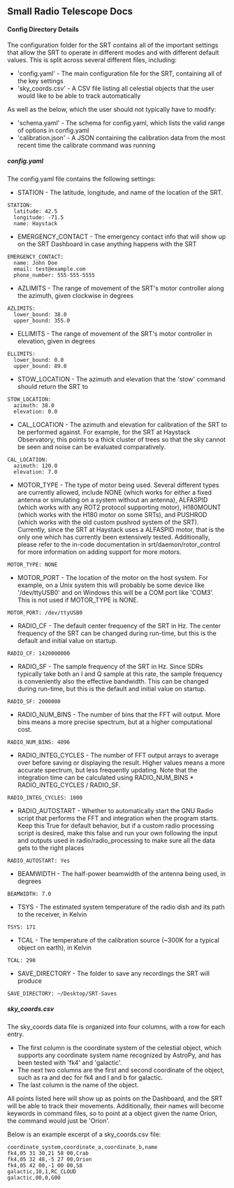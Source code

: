 ## Small Radio Telescope Docs
#### Config Directory Details

The configuration folder for the SRT contains all of the important settings that allow the SRT to operate in different modes and with different default values.  This is split across several different files, including:

 * 'config.yaml' - The main configuration file for the SRT, containing all of the key settings
 * 'sky_coords.csv' - A CSV file listing all celestial objects that the user would like to be able to track automatically

As well as the below, which the user should not typically have to modify:

 * 'schema.yaml' - The schema for config.yaml, which lists the valid range of options in config.yaml
 * 'calibration.json' - A JSON containing the calibration data from the most recent time the calibrate command was running

##### config.yaml

The config.yaml file contains the following settings:

* STATION - The latitude, longitude, and name of the location of the SRT.
```
STATION:
  latitude: 42.5
  longitude: -71.5
  name: Haystack
```

* EMERGENCY_CONTACT - The emergency contact info that will show up on the SRT Dashboard in case anything happens with the SRT
```
EMERGENCY_CONTACT:
  name: John Doe
  email: test@example.com
  phone_number: 555-555-5555
```

* AZLIMITS - The range of movement of the SRT's motor controller along the azimuth, given clockwise in degrees
```
AZLIMITS:
  lower_bound: 38.0
  upper_bound: 355.0
```

* ELLIMITS - The range of movement of the SRT's motor controller in elevation, given in degrees
```
ELLIMITS:
  lower_bound: 0.0
  upper_bound: 89.0
```

* STOW_LOCATION - The azimuth and elevation that the 'stow' command should return the SRT to
```
STOW_LOCATION:
  azimuth: 38.0
  elevation: 0.0
```

* CAL_LOCATION - The azimuth and elevation for calibration of the SRT to be performed against.  For example, for the SRT at Haystack Observatory, this points to a thick cluster of trees so that the sky cannot be seen and noise can be evaluated comparatively.
```
CAL_LOCATION:
  azimuth: 120.0
  elevation: 7.0
```

* MOTOR_TYPE - The type of motor being used.  Several different types are currently allowed, include NONE (which works for either a fixed antenna or simulating on a system without an antenna), ALFASPID (which works with any ROT2 protocol supporting motor), H180MOUNT (which works with the H180 motor on some SRTs), and PUSHROD (which works with the old custom pushrod system of the SRT).  Currently, since the SRT at Haystack uses a ALFASPID motor, that is the only one which has currently been extensively tested.  Additionally, please refer to the in-code documentation in srt/daemon/rotor_control for more information on adding support for more motors.
```
MOTOR_TYPE: NONE
```

* MOTOR_PORT - The location of the motor on the host system.  For example, on a Unix system this will probably be some device like '/dev/ttyUSB0' and on Windows this will be a COM port like 'COM3'.  This is not used if MOTOR_TYPE is NONE.
```
MOTOR_PORT: /dev/ttyUSB0
```

* RADIO_CF - The default center frequency of the SRT in Hz.  The center frequency of the SRT can be changed during run-time, but this is the default and initial value on startup.
```
RADIO_CF: 1420000000
```

* RADIO_SF - The sample frequency of the SRT in Hz.  Since SDRs typically take both an I and Q sample at this rate, the sample frequency is conveniently also the effective bandwidth.  This can be changed during run-time, but this is the default and initial value on startup.
```
RADIO_SF: 2000000
```

* RADIO_NUM_BINS - The number of bins that the FFT will output.  More bins means a more precise spectrum, but at a higher computational cost.
```
RADIO_NUM_BINS: 4096
```

* RADIO_INTEG_CYCLES - The number of FFT output arrays to average over before saving or displaying the result.  Higher values means a more accurate spectrum, but less frequently updating.  Note that the integration time can be calculated using RADIO_NUM_BINS * RADIO_INTEG_CYCLES / RADIO_SF.
```
RADIO_INTEG_CYCLES: 1000
```

* RADIO_AUTOSTART - Whether to automatically start the GNU Radio script that performs the FFT and integration when the program starts.  Keep this True for default behavior, but if a custom radio processing script is desired, make this false and run your own following the input and outputs used in radio/radio_processing to make sure all the data gets to the right places
```
RADIO_AUTOSTART: Yes
```

* BEAMWIDTH - The half-power beamwidth of the antenna being used, in degrees
```
BEAMWIDTH: 7.0
```

* TSYS - The estimated system temperature of the radio dish and its path to the receiver, in Kelvin
```
TSYS: 171
```

* TCAL - The temperature of the calibration source (~300K for a typical object on earth), in Kelvin
```
TCAL: 290
```

* SAVE_DIRECTORY - The folder to save any recordings the SRT will produce
```
SAVE_DIRECTORY: ~/Desktop/SRT-Saves
```

##### sky_coords.csv

The sky_coords data file is organized into four columns, with a row for each entry.
* The first column is the coordinate system of the celestial object, which supports any coordinate system name recognized by AstroPy, and has been tested with 'fk4' and 'galactic'.
* The next two columns are the first and second coordinate of the object, such as ra and dec for fk4 and l and b for galactic.
* The last column is the name of the object.

All points listed here will show up as points on the Dashboard, and the SRT will be able to track their movements.  Additionally, their names will become keywords in command files, so to point at a object given the name Orion, the command would just be 'Orion'.

Below is an example excerpt of a sky_coords.csv file:
```
coordinate_system,coordinate_a,coordinate_b,name
fk4,05 31 30,21 58 00,Crab
fk4,05 32 48,-5 27 00,Orion
fk4,05 42 00,-1 00 00,S8
galactic,10,1,RC_CLOUD
galactic,00,0,G00
```
